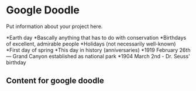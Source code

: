 # Google Doodle

Put information about your project here. 

*Earth day
*Bascally anything that has to do with conservation
*Birthdays of excellent, admirable people
*Holidays (not necessarily well-known)
*First day of spring
*This day in history (anniversaries)
*1919 February 26th — Grand Canyon established as national park
*1904 March 2nd - Dr. Seuss' birthday

## Content for google doodle
